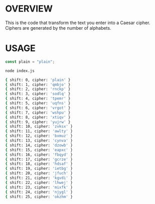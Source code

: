 # OVERVIEW

This is the code that transform the text you enter into a Caesar cipher.
Ciphers are generated by the number of alphabets.

# USAGE

```js
const plain = "plain";
```

```sh
node index.js

{ shift: 0, cipher: 'plain' }
{ shift: 1, cipher: 'qmbjo' }
{ shift: 2, cipher: 'rnckp' }
{ shift: 3, cipher: 'sodlq' }
{ shift: 4, cipher: 'tpemr' }
{ shift: 5, cipher: 'uqfns' }
{ shift: 6, cipher: 'vrgot' }
{ shift: 7, cipher: 'wshpu' }
{ shift: 8, cipher: 'xtiqv' }
{ shift: 9, cipher: 'yujrw' }
{ shift: 10, cipher: 'zvksx' }
{ shift: 11, cipher: 'awlty' }
{ shift: 12, cipher: 'bxmuz' }
{ shift: 13, cipher: 'cynva' }
{ shift: 14, cipher: 'dzowb' }
{ shift: 15, cipher: 'eapxc' }
{ shift: 16, cipher: 'fbqyd' }
{ shift: 17, cipher: 'gcrze' }
{ shift: 18, cipher: 'hdsaf' }
{ shift: 19, cipher: 'ietbg' }
{ shift: 20, cipher: 'jfuch' }
{ shift: 21, cipher: 'kgvdi' }
{ shift: 22, cipher: 'lhwej' }
{ shift: 23, cipher: 'mixfk' }
{ shift: 24, cipher: 'njygl' }
{ shift: 25, cipher: 'okzhm' }
```
